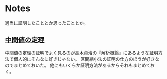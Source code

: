 # Notes
適当に証明したこととか思ったこととか。

## [中間値の定理](./ivt.pdf)
中間値の定理の証明でよく見るのが高木貞治の『解析概論』にあるような証明方法で個人的にそんなに好きじゃない。
区間縮小法の証明の仕方のほうが好きなのでまとめておいた。
他にもいくらか証明方法があるからそれもまとめておく。

